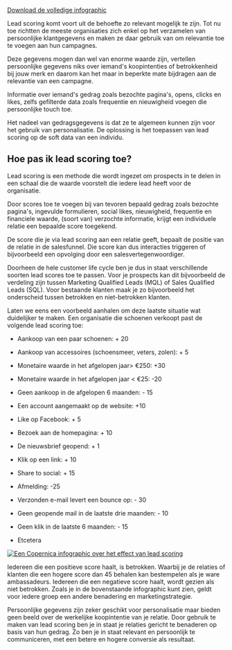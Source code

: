[Download de volledige
infographic](../images/What-is-lead-scoring-Copernica.png "Wat is lead scoring")

Lead scoring komt voort uit de behoefte zo relevant mogelijk te zijn.
Tot nu toe richtten de meeste organisaties zich enkel op het verzamelen
van persoonlijke klantgegevens en maken ze daar gebruik van om
relevantie toe te voegen aan hun campagnes.

Deze gegevens mogen dan wel van enorme waarde zijn, vertellen
persoonlijke gegevens niks over iemand's koopintenties of betrokkenheid
bij jouw merk en daarom kan het maar in beperkte mate bijdragen aan de
relevantie van een campagne.

Informatie over iemand's gedrag zoals bezochte pagina's, opens, clicks
en likes, zelfs gefilterde data zoals frequentie en nieuwigheid voegen
die persoonlijke touch toe.

Het nadeel van gedragsgegevens is dat ze te algemeen kunnen zijn voor
het gebruik van personalisatie. De oplossing is het toepassen van lead
scoring op de soft data van een individu.

Hoe pas ik lead scoring toe?
----------------------------

Lead scoring is een methode die wordt ingezet om prospects in te delen
in een schaal die de waarde voorstelt die iedere lead heeft voor de
organisatie.

Door scores toe te voegen bij van tevoren bepaald gedrag zoals bezochte
pagina's, ingevulde formulieren, social likes, nieuwigheid, frequentie
en financiele waarde, (soort van) verzochte informatie, krijgt een
individuele relatie een bepaalde score toegekend.

De score die je via lead scoring aan een relatie geeft, bepaalt de
positie van de relatie in de salesfunnel. Die score kan dus interacties
triggeren of bijvoorbeeld een opvolging door een salesvertegenwoordiger.

Doorheen de hele customer life cycle ben je dus in staat verschillende
soorten lead scores toe te passen. Voor je prospects kan dit
bijvoorbeeld de verdeling zijn tussen Marketing Qualified Leads (MQL) of
Sales Qualified Leads (SQL). Voor bestaande klanten maak je zo
bijvoorbeeld het onderscheid tussen betrokken en niet-betrokken klanten.

Laten we eens een voorbeeld aanhalen om deze laatste situatie wat
duidelijker te maken. Een organisatie die schoenen verkoopt past de
volgende lead scoring toe:

-   Aankoop van een paar schoenen: + 20
-   Aankoop van accessoires (schoensmeer, veters, zolen): + 5
-   Monetaire waarde in het afgelopen jaar\> €250: +30
-   Monetaire waarde in het afgelopen jaar \< €25: -20
-   Geen aankoop in de afgelopen 6 maanden: - 15
-   Een account aangemaakt op de website: +10

-   Like op Facebook: + 5
-   Bezoek aan de homepagina: + 10
-   De nieuwsbrief geopend: + 1
-   Klik op een link: + 10
-   Share to social: + 15
-   Afmelding: -25
-   Verzonden e-mail levert een bounce op: - 30
-   Geen geopende mail in de laatste drie maanden: - 10
-   Geen klik in de laatste 6 maanden: - 15
-   Etcetera

[![Een Copernica infographic over het effect van lead
scoring](../images/What-is-lead-scoring-Copernica.png "Wat is lead scoring")](../images/What-is-lead-scoring-Copernica.png'%20title='Wat%20is%20lead%20scoring)

Iedereen die een positieve score haalt, is betrokken. Waarbij je de
relaties of klanten die een hogere score dan 45 behalen kan bestempelen
als je ware ambassadeurs. Iedereen die een negatieve score haalt, wordt
gezien als niet betrokken. Zoals je in de bovenstaande infographic kunt
zien, geldt voor iedere groep een andere benadering en
marketingstrategie.

Persoonlijke gegevens zijn zeker geschikt voor personalisatie maar
bieden geen beeld over de werkelijke koopintentie van je relatie. Door
gebruik te maken van lead scoring ben je in staat je relaties gericht te
benaderen op basis van hun gedrag. Zo ben je in staat relevant en
persoonlijk te communiceren, met een betere en hogere conversie als
resultaat.
